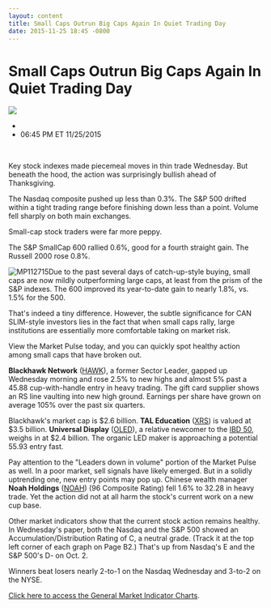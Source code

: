 ```yaml
---
layout: content
title: Small Caps Outrun Big Caps Again In Quiet Trading Day
date: 2015-11-25 18:45 -0800
---
```



Small Caps Outrun Big Caps Again In Quiet Trading Day
======================================================


![](https://www.investors.com/wp-content/themes/ibd/dist/images/ibd-placeholder.png)

* 
* 06:45 PM ET 11/25/2015




 


Key stock indexes made piecemeal moves in thin trade Wednesday. But beneath the hood, the action was surprisingly bullish ahead of Thanksgiving.


The Nasdaq composite pushed up less than 0.3%. The S&P 500 drifted within a tight trading range before finishing down less than a point. Volume fell sharply on both main exchanges.


Small-cap stock traders were far more peppy.


The S&P SmallCap 600 rallied 0.6%, good for a fourth straight gain. The Russell 2000 rose 0.8%.


![MP112715](http://ibdcmsprod10/wp-content/uploads/2015/11/MP112715.jpg)Due to the past several days of catch-up-style buying, small caps are now mildly outperforming large caps, at least from the prism of the S&P indexes. The 600 improved its year-to-date gain to nearly 1.8%, vs. 1.5% for the 500.


That's indeed a tiny difference. However, the subtle significance for CAN SLIM-style investors lies in the fact that when small caps rally, large institutions are essentially more comfortable taking on market risk.


View the Market Pulse today, and you can quickly spot healthy action among small caps that have broken out.


**Blackhawk Network** ([HAWK](https://research.investors.com/quote.aspx?symbol=HAWK)), a former Sector Leader, gapped up Wednesday morning and rose 2.5% to new highs and almost 5% past a 45.88 cup-with-handle entry in heavy trading. The gift card supplier shows an RS line vaulting into new high ground. Earnings per share have grown on average 105% over the past six quarters.


Blackhawk's market cap is $2.6 billion. **TAL Education** ([XRS](https://research.investors.com/quote.aspx?symbol=XRS)) is valued at $3.5 billion. **Universal Display** ([OLED](https://research.investors.com/quote.aspx?symbol=OLED)), a relative newcomer to the [IBD 50](http://leaderboard.investors.com/ibd50/fulllist/), weighs in at $2.4 billion. The organic LED maker is approaching a potential 55.93 entry fast.


Pay attention to the "Leaders down in volume" portion of the Market Pulse as well. In a poor market, sell signals have likely emerged. But in a solidly uptrending one, new entry points may pop up. Chinese wealth manager **Noah Holdings** ([NOAH](https://research.investors.com/quote.aspx?symbol=NOAH)) (96 Composite Rating) fell 1.6% to 32.28 in heavy trade. Yet the action did not at all harm the stock's current work on a new cup base.


Other market indicators show that the current stock action remains healthy. In Wednesday's paper, both the Nasdaq and the S&P 500 showed an Accumulation/Distribution Rating of C, a neutral grade. (Track it at the top left corner of each graph on Page B2.) That's up from Nasdaq's E and the S&P 500's D- on Oct. 2.


Winners beat losers nearly 2-to-1 on the Nasdaq Wednesday and 3-to-2 on the NYSE.


[Click here to access the General Market Indicator Charts](https://www.investors.com/pdf/GMI_112715.pdf).




